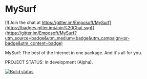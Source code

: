 MySurf
======

[![Join the chat at https://gitter.im/Emposoft/MySurf](https://badges.gitter.im/Join%20Chat.svg)](https://gitter.im/Emposoft/MySurf?utm_source=badge&utm_medium=badge&utm_campaign=pr-badge&utm_content=badge)

MySurf: The best of the Internet in one package. And it's all for you.

PROJECT STATUS: In development (Alpha).

[![Build status](https://ci.appveyor.com/api/projects/status/fhxps3msc2ef8mnh?retina=true)](https://ci.appveyor.com/project/AJDev77/mysurf)

